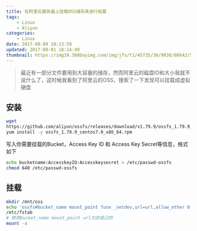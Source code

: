 ```yaml
---
title: 在阿里云服务器上挂载OSS储存来进行拓展
tags: 
    - Linux
    - Aliyun
categories:
    - Linux
date: 2017-08-09 18:13:59
updated: 2017-09-01 18:14:49
thumbnail: https://img10.360buyimg.com/img/jfs/t1/45735/36/9838/88642/5d73b678E4e4ae5a9/9e625cc1798a14b6.png
---
```

> 最近有一部分文件要用到大容量的储存，然而阿里云的磁盘IO和大小我就不说什么了，这时候我看到了阿里云的OSS，搜索了一下发现可以挂载成虚拟硬盘


<!--more-->

## 安装
```bash
wget 
https://github.com/aliyun/ossfs/releases/download/v1.79.9/ossfs_1.79.9_centos7.0_x86_64.rpm
yum install -y ossfs_1.79.9_centos7.0_x86_64.rpm
```
写入你需要挂载的Bucket，Access Key ID 和 Access Key Secret等信息，格式如下
```bash
echo bucketname:AccesskeyID:Accesskeysecret > /etc/passwd-ossfs
chmod 640 /etc/passwd-ossfs
```
## 挂载
```bash
mkdir /mnt/oss
echo 'ossfs#bucket_name mount_point fuse _netdev,url=url,allow_other 0 0' >> 
/etc/fstab
# 修改bucket_name mount_point url为你自己的
mount -a
```

